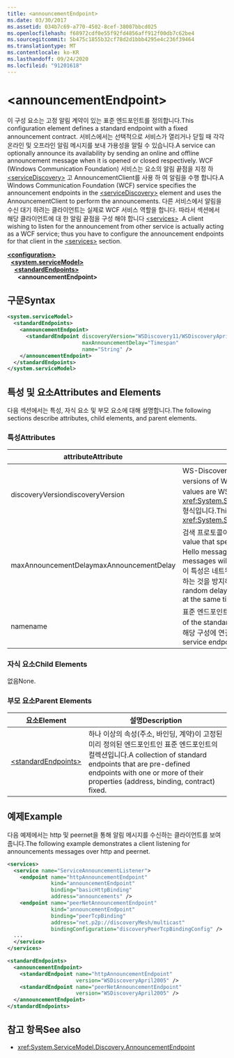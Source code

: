 ```yaml
---
title: <announcementEndpoint>
ms.date: 03/30/2017
ms.assetid: 034b7c69-a770-4502-8cef-38007bbcd025
ms.openlocfilehash: f68972cdf0e55f92fd4856aff912f00db7c62be4
ms.sourcegitcommit: 5b475c1855b32cf78d2d1bbb4295e4c236f39464
ms.translationtype: MT
ms.contentlocale: ko-KR
ms.lasthandoff: 09/24/2020
ms.locfileid: "91201618"
---
```

# \<announcementEndpoint>

<span data-ttu-id="de348-101">이 구성 요소는 고정 알림 계약이 있는 표준 엔드포인트를 정의합니다.</span><span class="sxs-lookup"><span data-stu-id="de348-101">This configuration element defines a standard endpoint with a fixed announcement contract.</span></span> <span data-ttu-id="de348-102">서비스에서는 선택적으로 서비스가 열리거나 닫힐 때 각각 온라인 및 오프라인 알림 메시지를 보내 가용성을 알릴 수 있습니다.</span><span class="sxs-lookup"><span data-stu-id="de348-102">A service can optionally announce its availability by sending an online and offline announcement message when it is opened or closed respectively.</span></span> <span data-ttu-id="de348-103">WCF (Windows Communication Foundation) 서비스는 요소의 알림 끝점을 지정 하 [\<serviceDiscovery>](servicediscovery.md) 고 AnnouncementClient를 사용 하 여 알림을 수행 합니다.</span><span class="sxs-lookup"><span data-stu-id="de348-103">A Windows Communication Foundation (WCF) service specifies the announcement endpoints in the [\<serviceDiscovery>](servicediscovery.md) element and uses the AnnouncementClient to perform the announcements.</span></span> <span data-ttu-id="de348-104">다른 서비스에서 알림을 수신 대기 하려는 클라이언트는 실제로 WCF 서비스 역할을 합니다. 따라서 섹션에서 해당 클라이언트에 대 한 알림 끝점을 구성 해야 합니다 [\<services>](services.md) .</span><span class="sxs-lookup"><span data-stu-id="de348-104">A client wishing to listen for the announcement from other service is actually acting as a WCF service; thus you have to configure the announcement endpoints for that client in the [\<services>](services.md) section.</span></span>  
  
[**\<configuration>**](../configuration-element.md)\
&nbsp;&nbsp;[**\<system.serviceModel>**](system-servicemodel.md)\
&nbsp;&nbsp;&nbsp;&nbsp;[**\<standardEndpoints>**](standardendpoints.md)\
&nbsp;&nbsp;&nbsp;&nbsp;&nbsp;&nbsp;**\<announcementEndpoint>**  
  
## <a name="syntax"></a><span data-ttu-id="de348-105">구문</span><span class="sxs-lookup"><span data-stu-id="de348-105">Syntax</span></span>  
  
```xml  
<system.serviceModel>
  <standardEndpoints>
    <announcementEndpoint>
      <standardEndpoint discoveryVersion="WSDiscovery11/WSDiscoveryApril2005"
                        maxAnnouncementDelay="Timespan"
                        name="String" />
    </announcementEndpoint>
  </standardEndpoints>
</system.serviceModel>
```  
  
## <a name="attributes-and-elements"></a><span data-ttu-id="de348-106">특성 및 요소</span><span class="sxs-lookup"><span data-stu-id="de348-106">Attributes and Elements</span></span>  

 <span data-ttu-id="de348-107">다음 섹션에서는 특성, 자식 요소 및 부모 요소에 대해 설명합니다.</span><span class="sxs-lookup"><span data-stu-id="de348-107">The following sections describe attributes, child elements, and parent elements.</span></span>  
  
### <a name="attributes"></a><span data-ttu-id="de348-108">특성</span><span class="sxs-lookup"><span data-stu-id="de348-108">Attributes</span></span>  
  
|<span data-ttu-id="de348-109">attribute</span><span class="sxs-lookup"><span data-stu-id="de348-109">Attribute</span></span>|<span data-ttu-id="de348-110">설명</span><span class="sxs-lookup"><span data-stu-id="de348-110">Description</span></span>|  
|---------------|-----------------|  
|<span data-ttu-id="de348-111">discoveryVersion</span><span class="sxs-lookup"><span data-stu-id="de348-111">discoveryVersion</span></span>|<span data-ttu-id="de348-112">WS-Discovery 프로토콜의 두 버전 중 하나를 지정하는 문자열입니다.</span><span class="sxs-lookup"><span data-stu-id="de348-112">A string that specifies one of the two versions of WS-Discovery protocol.</span></span> <span data-ttu-id="de348-113">유효한 값은 WSDiscovery11 및 WSDiscoveryApril2005입니다.</span><span class="sxs-lookup"><span data-stu-id="de348-113">Valid values are WSDiscovery11 and WSDiscoveryApril2005.</span></span> <span data-ttu-id="de348-114">이 값은 <xref:System.ServiceModel.Discovery.Configuration.AnnouncementEndpointElement.DiscoveryVersion> 형식입니다.</span><span class="sxs-lookup"><span data-stu-id="de348-114">This value is of type <xref:System.ServiceModel.Discovery.Configuration.AnnouncementEndpointElement.DiscoveryVersion>.</span></span>|  
|<span data-ttu-id="de348-115">maxAnnouncementDelay</span><span class="sxs-lookup"><span data-stu-id="de348-115">maxAnnouncementDelay</span></span>|<span data-ttu-id="de348-116">검색 프로토콜이 Hello 메시지가 전송될 때까지 대기하는 최대 지연 값을 지정하는 Timespan 값입니다.</span><span class="sxs-lookup"><span data-stu-id="de348-116">A Timespan value that specifies the maximum value for the delay the Discovery protocol will wait before sending a Hello message.</span></span> <span data-ttu-id="de348-117">메시지는 전송되기 전에 0에서 이 특성에 지정된 값 사이의 임의 시간 값 동안 대기합니다.</span><span class="sxs-lookup"><span data-stu-id="de348-117">The messages will wait for a random time value between 0 and the value of this attribute before being sent.</span></span> <span data-ttu-id="de348-118">이 특성은 네트워크에 장애가 발생했다가 모든 서비스가 동시에 온라인 상태로 복구되는 경우에 네트워크 폭주가 발생하는 것을 방지하기 위해 임의의 짧은 지연 간격을 설정하기 위해 사용합니다.</span><span class="sxs-lookup"><span data-stu-id="de348-118">This attribute is used to set a small, random delay to prevent network storms when a network goes out and all services come back online at the same time.</span></span>|  
|<span data-ttu-id="de348-119">name</span><span class="sxs-lookup"><span data-stu-id="de348-119">name</span></span>|<span data-ttu-id="de348-120">표준 엔드포인트의 구성 이름을 지정하는 문자열입니다.</span><span class="sxs-lookup"><span data-stu-id="de348-120">A String that specifies the name of the configuration of the standard endpoint.</span></span> <span data-ttu-id="de348-121">이 이름은 서비스 엔드포인트의 `endpointConfiguration` 특성에서 표준 엔드포인트를 해당 구성에 연결하기 위해 사용됩니다.</span><span class="sxs-lookup"><span data-stu-id="de348-121">The name is used in the `endpointConfiguration` attribute of the service endpoint to link a standard endpoint to its configuration.</span></span>|  
  
### <a name="child-elements"></a><span data-ttu-id="de348-122">자식 요소</span><span class="sxs-lookup"><span data-stu-id="de348-122">Child Elements</span></span>  

 <span data-ttu-id="de348-123">없음</span><span class="sxs-lookup"><span data-stu-id="de348-123">None.</span></span>  
  
### <a name="parent-elements"></a><span data-ttu-id="de348-124">부모 요소</span><span class="sxs-lookup"><span data-stu-id="de348-124">Parent Elements</span></span>  
  
|<span data-ttu-id="de348-125">요소</span><span class="sxs-lookup"><span data-stu-id="de348-125">Element</span></span>|<span data-ttu-id="de348-126">설명</span><span class="sxs-lookup"><span data-stu-id="de348-126">Description</span></span>|  
|-------------|-----------------|  
|[\<standardEndpoints>](standardendpoints.md)|<span data-ttu-id="de348-127">하나 이상의 속성(주소, 바인딩, 계약)이 고정된 미리 정의된 엔드포인트인 표준 엔드포인트의 컬렉션입니다.</span><span class="sxs-lookup"><span data-stu-id="de348-127">A collection of standard endpoints that are pre-defined endpoints with one or more of their properties (address, binding, contract) fixed.</span></span>|  
  
## <a name="example"></a><span data-ttu-id="de348-128">예제</span><span class="sxs-lookup"><span data-stu-id="de348-128">Example</span></span>  

 <span data-ttu-id="de348-129">다음 예제에서는 http 및 peernet을 통해 알림 메시지를 수신하는 클라이언트를 보여 줍니다.</span><span class="sxs-lookup"><span data-stu-id="de348-129">The following example demonstrates a client listening for announcements messages over http and peernet.</span></span>  
  
```xml  
<services>
  <service name="ServiceAnnouncementListener">
    <endpoint name="httpAnnouncementEndpoint"
              kind="announcementEndpoint"
              binding="basicHttpBinding"
              address="announcements" />
    <endpoint name="peerNetAnnouncementEndpoint"
              kind="announcementEndpoint"
              binding="peerTcpBinding"
              address="net.p2p://discoveryMesh/multicast"
              bindingConfiguration="discoveryPeerTcpBindingConfig" />
  ...
  </service>
</services>

<standardEndpoints>
  <announcementEndpoint>
    <standardEndpoint name="httpAnnouncementEndpoint"
                      version="WSDiscoveryApril2005" />
    <standardEndpoint name="peerNetAnnouncementEndpoint"
                      version="WSDiscoveryApril2005" />
  </announcementEndpoint>
</standardEndpoints>
```  
  
## <a name="see-also"></a><span data-ttu-id="de348-130">참고 항목</span><span class="sxs-lookup"><span data-stu-id="de348-130">See also</span></span>

- <xref:System.ServiceModel.Discovery.AnnouncementEndpoint>
